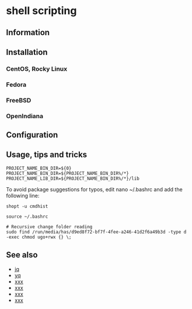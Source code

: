 # shell scripting

## Information

## Installation

### CentOS, Rocky Linux

### Fedora

### FreeBSD

### OpenIndiana

## Configuration

## Usage, tips and tricks

```shell
PROJECT_NAME_BIN_DIR=${0}
PROJECT_NAME_BIN_DIR=${PROJECT_NAME_BIN_DIR%/*}
PROJECT_NAME_LIB_DIR=${PROJECT_NAME_BIN_DIR%/*}/lib
```

To avoid package suggestions for typos, edit nano ~/.bashrc and add the following line:

	shopt -u cmdhist

```shell
source ~/.bashrc
```

```shell
# Recursive change folder reading
sudo find /run/media/has/d9ed8f72-bf7f-4fee-a246-41d2f6a49b3d -type d -exec chmod ugo+rwx {} \;
```

## See also

* [jq](https://jqlang.github.io/jq/)
* [yq](https://github.com/mikefarah/yq)
* [xxx](xxxx)
* [xxx](xxxx)
* [xxx](xxxx)
* [xxx](xxxx)

